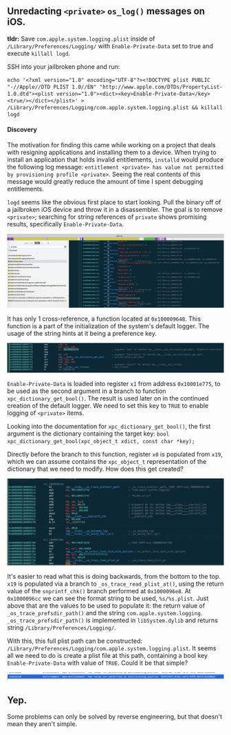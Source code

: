 ## Unredacting `<private>` `os_log()` messages on iOS.

**tldr:** Save `com.apple.system.logging.plist` inside of `/Library/Preferences/Logging/` with `Enable-Private-Data` set to true and execute `killall logd`.

SSH into your jailbroken phone and run:
```
echo '<?xml version="1.0" encoding="UTF-8"?><!DOCTYPE plist PUBLIC "-//Apple//DTD PLIST 1.0//EN" "http://www.apple.com/DTDs/PropertyList-1.0.dtd"><plist version="1.0"><dict><key>Enable-Private-Data</key><true/></dict></plist>' > /Library/Preferences/Logging/com.apple.system.logging.plist && killall logd
```

#### Discovery
The motivation for finding this came while working on a project that deals with resigning applications and installing them to a device. When trying to install an application that holds invalid entitlements, `installd` would produce the following log message:
`entitlement <private> has value not permitted by provisioning profile <private>`. Seeing the real contents of this message would greatly reduce the amount of time I spent debugging entitlements.

`logd` seems like the obvious first place to start looking. Pull the binary off of a jailbroken iOS device and throw it in a disassembler. The goal is to remove `<private>`; searching for string references of `private` shows promising results, specifically `Enable-Private-Data`.

![private search results](img/private_search.png)


It has only 1 cross-reference, a function located at `0x100009648`. This function is a part of the initialization of the system's default logger. The usage of the string hints at it being a preference key. 

![private usage](img/private_usage.png)

`Enable-Private-Data` is loaded into register `x1` from address `0x10001e775`, to be used as the second argument in a branch to function `xpc_dictionary_get_bool()`. The result is used later on in the continued creation of the default logger. We need to set this key to `TRUE` to enable logging of `<private>` items. 

 
 Looking into the documentation for `xpc_dictionary_get_bool()`, the first argument is the dictionary containing the target key:
 `bool xpc_dictionary_get_bool(xpc_object_t xdict, const char *key);`
 
Directly before the branch to this function, register `x0` is populated from `x19`, which we can assume contains the `xpc_object_t` representation of the dictionary that we need to modify. How does this get created?

![plist creation](img/plist_creation.png)

It's easier to read what this is doing backwards, from the bottom to the top. `x19` is populated via a branch to `_os_trace_read_plist_at()`, using the return value of the `snprintf_chk()` branch performed at `0x1000096e8`. At `0x1000096cc` we can see the format string to be used, `%s/%s.plist`. Just above that are the values to be used to populate it: the return value of ` _os_trace_prefsdir_path()` and the string `com.apple.system.logging`. `_os_trace_prefsdir_path()` is implemented in `libSystem.dylib` and returns string `/Library/Preferences/Logging/`.

With this, this full plist path can be constructed: `/Library/Preferences/Logging/com.apple.system.logging.plist`. It seems all we need to do is create a plist file at this path, containing a bool key `Enable-Private-Data` with value of `TRUE`. Could it be that simple?

![unredacted](img/unredacted.png)

Yep.
--
Some problems can only be solved by reverse engineering, but that doesn't mean they aren't simple. 
